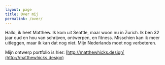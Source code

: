 ```yaml
---
layout: page
title: Over mij
permalink: /over/
---
```


<!--![matthew picture](/assets/images/matthewpic.jpg "Title")-->

Hallo, ik heet Matthew. Ik kom uit Seattle, maar woon nu in Zurich. Ik ben 32 jaar oud en hou van schrijven, ontwerpen, en fitness. Misschien kan ik meer uitleggen, maar ik kan dat nog niet. Mijn Nederlands moet nog verbeteren.

Mijn ontwerp portfolio is hier: [http://matthewhicks.design](http://matthewhicks.design)
